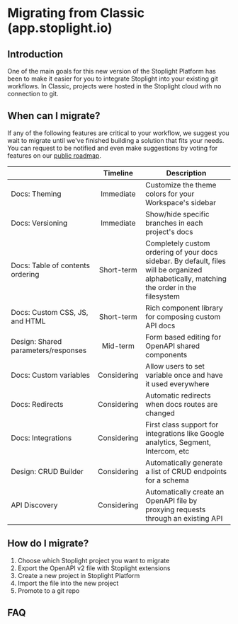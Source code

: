 # Migrating from Classic (app.stoplight.io)

## Introduction

One of the main goals for this new version of the Stoplight Platform has been to make it easier for you to integrate Stoplight into your existing git workflows. In Classic, projects were hosted in the Stoplight cloud with no connection to git.

## When can I migrate?

If any of the following features are critical to your workflow, we suggest you wait to migrate until we've finished building a solution that fits your needs. You can request to be notified and even make suggestions by voting for features on our [public roadmap](https://meta.stoplight.io/roadmap).

<!-- TODO: Add productboard links for each feature -->

|                                     |  Timeline   | Description                                                                                                                               |
| ----------------------------------- | :---------: | ----------------------------------------------------------------------------------------------------------------------------------------- |
| Docs: Theming                       |  Immediate  | Customize the theme colors for your Workspace's sidebar                                                                                   |
| Docs: Versioning                    |  Immediate  | Show/hide specific branches in each project's docs                                                                                        |
| Docs: Table of contents ordering    | Short-term  | Completely custom ordering of your docs sidebar. By default, files will be organized alphabetically, matching the order in the filesystem |
| Docs: Custom CSS, JS, and HTML      | Short-term  | Rich component library for composing custom API docs                                                                                      |
| Design: Shared parameters/responses |  Mid-term   | Form based editing for OpenAPI shared components                                                                                          |
| Docs: Custom variables              | Considering | Allow users to set variable once and have it used everywhere                                                                              |
| Docs: Redirects                     | Considering | Automatic redirects when docs routes are changed                                                                                          |
| Docs: Integrations                  | Considering | First class support for integrations like Google analytics, Segment, Intercom, etc                                                        |
| Design: CRUD Builder                | Considering | Automatically generate a list of CRUD endpoints for a schema                                                                              |
| API Discovery                       | Considering | Automatically create an OpenAPI file by proxying requests through an existing API                                                         |

## How do I migrate?

1. Choose which Stoplight project you want to migrate
2. Export the OpenAPI v2 file with Stoplight extensions
3. Create a new project in Stoplight Platform
4. Import the file into the new project
5. Promote to a git repo

<!-- TODO: Would be nice to convert text sections to markdown files -->
<!-- TODO: Images (2) and link to relevant docs articles (3) -->

## FAQ
